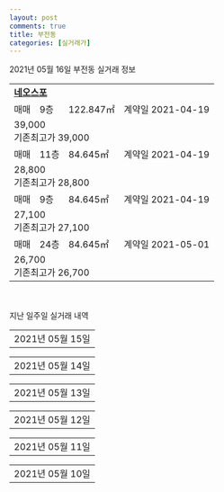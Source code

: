 ```yaml
---
layout: post
comments: true
title: 부전동
categories: [실거래가]
---
```


2021년 05월 16일 부전동 실거래 정보

<table>
  <tr>
    <td colspan="4" style="font-weight: bold;"><a href="https://search.naver.com/search.naver?query=네오스포">네오스포</a></td>
  </tr>
    
  <tr>
    <td>매매</td>
    <td>9층</td>
    <td>122.847㎡</td>
    <td>계약일 2021-04-19</td>
  </tr>
  <tr>
    <td colspan="4">39,000<br>기존최고가 39,000</td>
  </tr>
    
  <tr>
    <td>매매</td>
    <td>11층</td>
    <td>84.645㎡</td>
    <td>계약일 2021-04-19</td>
  </tr>
  <tr>
    <td colspan="4">28,800<br>기존최고가 28,800</td>
  </tr>
    
  <tr>
    <td>매매</td>
    <td>9층</td>
    <td>84.645㎡</td>
    <td>계약일 2021-04-19</td>
  </tr>
  <tr>
    <td colspan="4">27,100<br>기존최고가 27,100</td>
  </tr>
    
  <tr>
    <td>매매</td>
    <td>24층</td>
    <td>84.645㎡</td>
    <td>계약일 2021-05-01</td>
  </tr>
  <tr>
    <td colspan="4">26,700<br>기존최고가 26,700</td>
  </tr>
    
</table>
    
<div style="margin-top: 50px; margin-bottom: 13px">지난 일주일 실거래 내역</div>

  <table style="width: 100%; margin-bottom: 1px">
      <tr class="header">
        <td>2021년 05월 15일</td>
      </tr>
      <tr class="child" style="display: none">
        <td>
            
        <table>
          <tr>
            <td colspan="4" style="font-weight: bold;"><a href="https://search.naver.com/search.naver?query=실거래정보없음">실거래정보없음</a></td>
          </tr>

        </table>
    
        </td>
      </tr>
  </table>
    
  <table style="width: 100%; margin-bottom: 1px">
      <tr class="header">
        <td>2021년 05월 14일</td>
      </tr>
      <tr class="child" style="display: none">
        <td>
            
        <table>
          <tr>
            <td colspan="4" style="font-weight: bold;"><a href="https://search.naver.com/search.naver?query=성원더프라임아파트">성원더프라임아파트</a></td>
          </tr>

          <tr>
            <td>매매</td>
            <td>13층</td>
            <td>57.0109㎡</td>
            <td>계약일 2021-05-12</td>
          </tr>
          <tr>
            <td colspan="4">23,150<br>기존최고가 23,150</td>
          </tr>
    
        </table>
    
        </td>
      </tr>
  </table>
    
  <table style="width: 100%; margin-bottom: 1px">
      <tr class="header">
        <td>2021년 05월 13일</td>
      </tr>
      <tr class="child" style="display: none">
        <td>
            
        <table>
          <tr>
            <td colspan="4" style="font-weight: bold;"><a href="https://search.naver.com/search.naver?query=네오스포">네오스포</a></td>
          </tr>

          <tr>
            <td>매매</td>
            <td>6층</td>
            <td>59.901㎡</td>
            <td>계약일 2021-04-30</td>
          </tr>
          <tr>
            <td colspan="4">20,000<br>기존최고가 20,000</td>
          </tr>
    
        </table>
        <table style="margin-top: 5px">
          <tr>
            <td colspan="4" style="font-weight: bold;"><a href="https://search.naver.com/search.naver?query=보영미네르빌">보영미네르빌</a></td>
          </tr>
    
          <tr>
            <td>매매</td>
            <td>4층</td>
            <td>32.154㎡</td>
            <td>계약일 2021-05-07</td>
          </tr>
          <tr>
            <td colspan="4">6,500<br>기존최고가 6,500</td>
          </tr>
    
        </table>
        <table style="margin-top: 5px">
          <tr>
            <td colspan="4" style="font-weight: bold;"><a href="https://search.naver.com/search.naver?query=네오스포">네오스포</a></td>
          </tr>
    
          <tr>
            <td>월세</td>
            <td>20층</td>
            <td>59.901㎡</td>
            <td>계약일 2021-05-05</td>
          </tr>
          <tr>
            <td colspan="4">55 (3,000)</td>
          </tr>
    
        </table>
        <table style="margin-top: 5px">
          <tr>
            <td colspan="4" style="font-weight: bold;"><a href="https://search.naver.com/search.naver?query=성우빌">성우빌</a></td>
          </tr>
    
          <tr>
            <td>월세</td>
            <td>5층</td>
            <td>20.78㎡</td>
            <td>계약일 2021-04-16</td>
          </tr>
          <tr>
            <td colspan="4">34 (1,000)</td>
          </tr>
    
        </table>
        <table style="margin-top: 5px">
          <tr>
            <td colspan="4" style="font-weight: bold;"><a href="https://search.naver.com/search.naver?query=한솔폴라리스">한솔폴라리스</a></td>
          </tr>
    
          <tr>
            <td>월세</td>
            <td>8층</td>
            <td>37.65㎡</td>
            <td>계약일 2021-03-31</td>
          </tr>
          <tr>
            <td colspan="4">60 (500)</td>
          </tr>
    
          <tr>
            <td>전세</td>
            <td>13층</td>
            <td>73.89㎡</td>
            <td>계약일 2021-04-04</td>
          </tr>
          <tr>
            <td colspan="4">18,000</td>
          </tr>
    
        </table>
    
        </td>
      </tr>
  </table>
    
  <table style="width: 100%; margin-bottom: 1px">
      <tr class="header">
        <td>2021년 05월 12일</td>
      </tr>
      <tr class="child" style="display: none">
        <td>
            
        <table>
          <tr>
            <td colspan="4" style="font-weight: bold;"><a href="https://search.naver.com/search.naver?query=대동레미안 센트럴시티">대동레미안 센트럴시티</a></td>
          </tr>

          <tr>
            <td>월세</td>
            <td>6층</td>
            <td>41.4614㎡</td>
            <td>계약일 2021-05-11</td>
          </tr>
          <tr>
            <td colspan="4">7 (9,425)</td>
          </tr>
    
        </table>
        <table style="margin-top: 5px">
          <tr>
            <td colspan="4" style="font-weight: bold;"><a href="https://search.naver.com/search.naver?query=서면 롯데캐슬 엘루체">서면 롯데캐슬 엘루체</a></td>
          </tr>
    
          <tr>
            <td>전매</td>
            <td>20층</td>
            <td>84.58㎡</td>
            <td>계약일 2021-05-09</td>
          </tr>
          <tr>
            <td colspan="4">81,350</td>
          </tr>
    
        </table>
    
        </td>
      </tr>
  </table>
    
  <table style="width: 100%; margin-bottom: 1px">
      <tr class="header">
        <td>2021년 05월 11일</td>
      </tr>
      <tr class="child" style="display: none">
        <td>
            
        <table>
          <tr>
            <td colspan="4" style="font-weight: bold;"><a href="https://search.naver.com/search.naver?query=더샵 센트럴스타">더샵 센트럴스타</a></td>
          </tr>

          <tr>
            <td>매매</td>
            <td>8층</td>
            <td>154.28㎡</td>
            <td>계약일 2021-05-04</td>
          </tr>
          <tr>
            <td colspan="4">110,000<br>기존최고가 110,000</td>
          </tr>
    
        </table>
    
        </td>
      </tr>
  </table>
    
  <table style="width: 100%; margin-bottom: 1px">
      <tr class="header">
        <td>2021년 05월 10일</td>
      </tr>
      <tr class="child" style="display: none">
        <td>
            
        <table>
          <tr>
            <td colspan="4" style="font-weight: bold;"><a href="https://search.naver.com/search.naver?query=더샵 센트럴스타">더샵 센트럴스타</a></td>
          </tr>

          <tr>
            <td>매매</td>
            <td>45층</td>
            <td>154.465㎡</td>
            <td>계약일 2021-05-02</td>
          </tr>
          <tr>
            <td colspan="4">105,000<br>기존최고가 105,000</td>
          </tr>
    
        </table>
    
        </td>
      </tr>
  </table>
    

